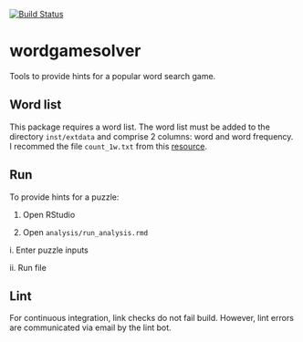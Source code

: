 [![Build Status](https://travis-ci.com/jolyonfaria/wordgamesolver.svg?branch=master)](https://travis-ci.com/jolyonfaria/wordgamesolver)
<br />

# wordgamesolver

Tools to provide hints for a popular word search game.

## Word list

This package requires a word list. The word list must be added to the directory `inst/extdata` and comprise 2 columns: word and word frequency. I recommed the file `count_1w.txt` from this [resource](https://norvig.com/ngrams/).

## Run

To provide hints for a puzzle:

1. Open RStudio

2. Open `analysis/run_analysis.rmd`

i. Enter puzzle inputs

ii. Run file

## Lint

For continuous integration, link checks do not fail build. However, lint errors are communicated via email by the lint bot.
